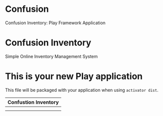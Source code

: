 # Confusion
Confusion Inventory:  Play Framework Application

# Confusion Inventory
Simple Online Inventory Management System


This is your new Play application
=================================

This file will be packaged with your application when using `activator dist`.


|   Confustion Inventory      |
| ------------- |
|    | 
|     | 
